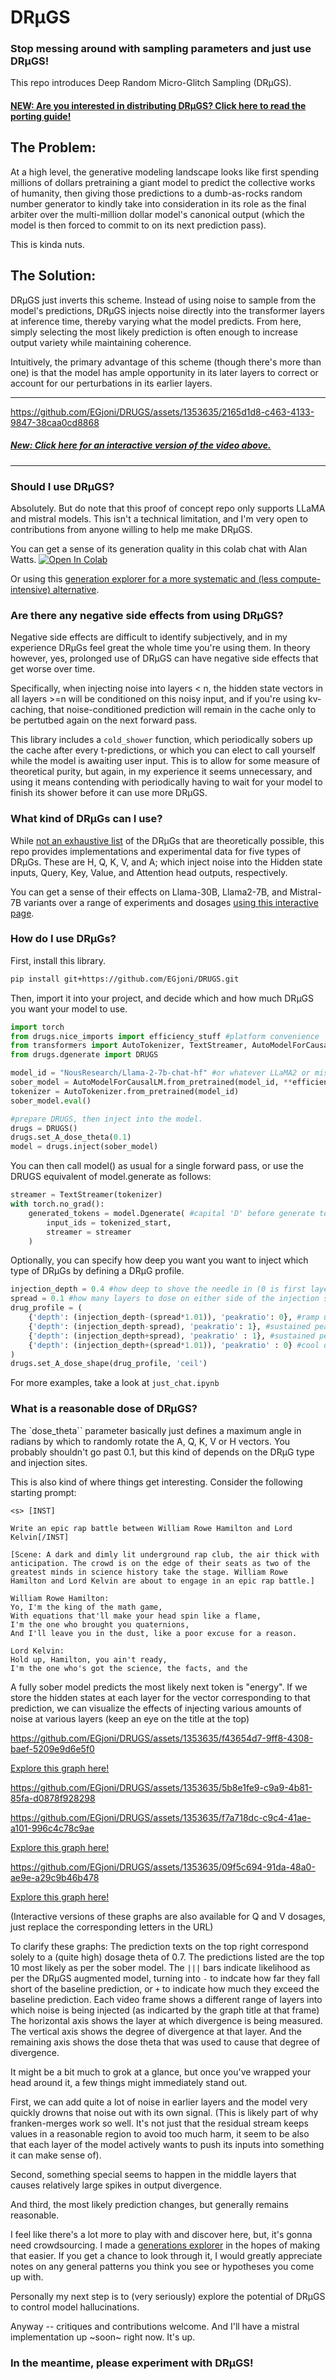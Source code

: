 # DRµGS
### Stop messing around with sampling parameters and just use DRµGS!
This repo introduces Deep Random Micro-Glitch Sampling (DRµGS).
#### [NEW: Are you interested in distributing DRµGS? Click here to read the porting guide!](https://github.com/EGjoni/DRUGS/blob/main/porting/A%20Guide%20to%20Making%20DRUGS.md)

## The Problem:
At a high level, the generative modeling landscape looks like first spending millions of dollars pretraining a giant model to predict the collective works of humanity, then giving those predictions to a dumb-as-rocks random number generator to kindly take into consideration in its role as the final arbiter over the multi-million dollar model's canonical output (which the model is then forced to commit to on its next prediction pass).

This is kinda nuts.

## The Solution:
DRµGS just inverts this scheme. Instead of using noise to sample from the model's predictions, DRµGS injects noise directly into the transformer layers at inference time, thereby varying what the model predicts. From here, simply selecting the most likely prediction is often enough to increase output variety while maintaining coherence.

Intuitively, the primary advantage of this scheme (though there's more than one) is that the model has ample opportunity in its later layers to correct or account for our perturbations in its earlier layers.

------------

https://github.com/EGjoni/DRUGS/assets/1353635/2165d1d8-c463-4133-9847-38caa0cd8868

##### [New: Click here for an interactive version of the video above.](https://egjoni.github.io/DRUGS/sample_generations/)

------------

### Should I use DRµGS?
Absolutely. But do note that this proof of concept repo only supports LLaMA and mistral models. This isn't a technical limitation, and I'm very open to contributions from anyone willing to help me make DRµGS.

You can get a sense of its generation quality in this colab chat with Alan Watts.
[![Open In Colab](https://colab.research.google.com/assets/colab-badge.svg)](https://colab.research.google.com/drive/1-1TpLb4fcdUU-zahaKY_TOr7jI-88DdQ?usp=sharing)

Or using this [generation explorer for a more systematic and (less compute-intensive) alternative](https://egjoni.github.io/DRUGS/sample_generations/).

### Are there any negative side effects from using DRµGS?
Negative side effects are difficult to identify subjectively, and in my experience DRµGs feel great the whole time you're using them.
In theory however, yes, prolonged use of DRµGS can have negative side effects that get worse over time.

Specifically, when injecting noise into layers < n, the hidden state vectors in all layers >=n will be conditioned on this noisy input, and if you're using kv-caching, that noise-conditioned prediction will remain in the cache only to be pertutbed again on the next forward pass.

This library includes a `cold_shower` function, which periodically sobers up the cache after every t-predictions, or which you can elect to call yourself while the model is awaiting user input. This is to allow for some measure of theoretical purity, but again, in my experience it seems unnecessary, and using it means contending with periodically having to wait for your model to finish its shower before it can use more DRµGS.


### What kind of DRµGs can I use?
While [not an exhaustive list](https://github.com/EGjoni/DRUGS/blob/main/porting/A%20Guide%20to%20Making%20DRUGS.md) of the DRµGs that are theoretically possible, this repo provides implementations and experimental data for five types of DRµGs. These are H, Q, K, V, and A; which inject noise into the Hidden state inputs, Query, Key, Value, and Attention head outputs, respectively. 

You can get a sense of their effects on Llama-30B, Llama2-7B, and Mistral-7B variants over a range of experiments and dosages [using this interactive page](https://egjoni.github.io/DRUGS/sample_generations/).

### How do I use DRµGs?

First, install this library.

```bash
pip install git+https://github.com/EGjoni/DRUGS.git
```

Then, import it into your project, and decide which and how much DRµGS you want your model to use.

```python
import torch
from drugs.nice_imports import efficiency_stuff #platform convenience
from transformers import AutoTokenizer, TextStreamer, AutoModelForCausalLM
from drugs.dgenerate import DRUGS

model_id = "NousResearch/Llama-2-7b-chat-hf" #or whatever LLaMA2 or mistral variant you prefer
sober_model = AutoModelForCausalLM.from_pretrained(model_id, **efficiency_stuff)
tokenizer = AutoTokenizer.from_pretrained(model_id)
sober_model.eval()

#prepare DRUGS, then inject into the model.
drugs = DRUGS()
drugs.set_A_dose_theta(0.1)
model = drugs.inject(sober_model)
```

You can then call model() as usual for a single forward pass, or use the DRUGS equivalent of model.generate as follows:

```python
streamer = TextStreamer(tokenizer)
with torch.no_grad():
    generated_tokens = model.Dgenerate( #capital 'D' before generate to distinguish from regular .generate()
        input_ids = tokenized_start,
        streamer = streamer
    )
```


Optionally, you can specify how deep you want you want to inject which type of DRµGs by defining a DRµG profile.

```python
injection_depth = 0.4 #how deep to shove the needle in (0 is first layer, 1 is last layer)
spread = 0.1 #how many layers to dose on either side of the injection site (0 is no layers, 1 is all layers)
drug_profile = (
    {'depth': (injection_depth-(spread*1.01)), 'peakratio': 0}, #ramp up
    {'depth': (injection_depth-spread), 'peakratio': 1}, #sustained peak
    {'depth': (injection_depth+spread), 'peakratio' : 1}, #sustained peak
    {'depth': (injection_depth+(spread*1.01)), 'peakratio' : 0} #cool down
)
drugs.set_A_dose_shape(drug_profile, 'ceil') 
```

For more examples, take a look at `just_chat.ipynb`


### What is a reasonable dose of DRµGS?

The `dose_theta`` parameter basically just defines a maximum angle in radians by which to randomly rotate the A, Q, K, V or H vectors. You probably shouldn't go past 0.1, but this kind of depends on the DRµG type and injection sites.

This is also kind of where things get interesting. Consider the following starting prompt:

```
<s> [INST]

Write an epic rap battle between William Rowe Hamilton and Lord Kelvin[/INST]

[Scene: A dark and dimly lit underground rap club, the air thick with anticipation. The crowd is on the edge of their seats as two of the greatest minds in science history take the stage. William Rowe Hamilton and Lord Kelvin are about to engage in an epic rap battle.]

William Rowe Hamilton:
Yo, I'm the king of the math game,
With equations that'll make your head spin like a flame,
I'm the one who brought you quaternions,
And I'll leave you in the dust, like a poor excuse for a reason.

Lord Kelvin:
Hold up, Hamilton, you ain't ready,
I'm the one who's got the science, the facts, and the
```

A fully sober model predicts the most likely next token is "energy". If we store the hidden states at each layer for the vector corresponding to that prediction, we can visualize the effects of injecting various amounts of noise at various layers (keep an eye on the title at the top)


https://github.com/EGjoni/DRUGS/assets/1353635/f43654d7-9ff8-4308-baef-5209e9d6e5f0

[Explore this graph here!](https://egjoni.github.io/DRUGS/experiments/vergence_plots/Hamilton_K_dose/single_layer_K_cosine/animated/interactive.html)

https://github.com/EGjoni/DRUGS/assets/1353635/5b8e1fe9-c9a9-4b81-85fa-d0878f928298


https://github.com/EGjoni/DRUGS/assets/1353635/f7a718dc-c9c4-41ae-a101-996c4c78c9ae

[Explore this graph here!](https://egjoni.github.io/DRUGS/experiments/vergence_plots/Hamilton_A_dose/single_layer_A_cosine/animated/interactive.html)


https://github.com/EGjoni/DRUGS/assets/1353635/09f5c694-91da-48a0-ae9e-a29c9b46b478

[Explore this graph here!](https://egjoni.github.io/DRUGS/experiments/vergence_plots/Hamilton_A_dose/fullstack_A_cosine/animated/interactive.html)


(Interactive versions of these graphs are also available for Q and V dosages, just replace the corresponding letters in the URL)

To clarify these graphs:
The prediction texts on the top right correspond solely to a (quite high) dosage theta of 0.7. The predictions listed are the top 10 most likely as per the sober model. The `|||` bars indicate likelihood as per the DRµGS augmented model, turning into `-` to indcate how far they fall short of the baseline prediction, or `+` to indicate how much they exceed the baseline prediction.
Each video frame shows a different range of layers into which noise is being injected (as indicarted by the graph title at that frame)
The horizontal axis shows the layer at which divergence is being measured.
The vertical axis shows the degree of divergence at that layer.
And the remaining axis shows the dose theta that was used to cause that degree of divergence.

It might be a bit much to grok at a glance, but once you've wrapped your head around it, a few things might immediately stand out. 

First, we can add quite a lot of noise in earlier layers and the model very quickly drowns that noise out with its own signal. (This is likely part of why franken-merges work so well. It's not just that the residual stream keeps values in a reasonable region to avoid too much harm, it seem to be also that each layer of the model actively wants to push its inputs into something it can make sense of).

Second, something special seems to happen in the middle layers that causes relatively large spikes in output divergence.

And third, the most likely prediction changes, but generally remains reasonable.

I feel like there's a lot more to play with and discover here, but, it's gonna need crowdsourcing. I made a [generations explorer](https://egjoni.github.io/DRUGS/sample_generations/) in the hopes of making that easier. If you get a chance to look through it, I would greatly appreciate notes on any general patterns you think you see or hypotheses you come up with.

Personally my next step is to (very seriously) explore the potential of DRµGS to control model hallucinations.

Anyway -- critiques and contributions welcome. And I'll have a mistral implementation up ~soon~ right now. It's up. 

### In the meantime, please experiment with DRµGS!

